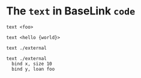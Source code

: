 # The `text` in BaseLink `code`

```
text <foo>

text <hello {world}>

text ./external

text ./external
  bind x, size 10
  bind y, loan foo
```
